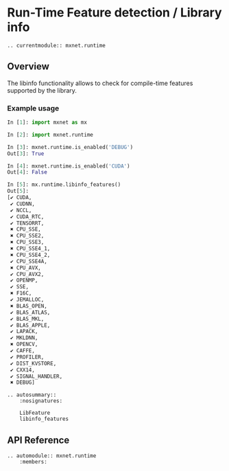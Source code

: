 # Run-Time Feature detection / Library info

```eval_rst
.. currentmodule:: mxnet.runtime
```

## Overview

The libinfo functionality allows to check for compile-time features supported by the library.

### Example usage

```python
In [1]: import mxnet as mx

In [2]: import mxnet.runtime

In [3]: mxnet.runtime.is_enabled('DEBUG')
Out[3]: True

In [4]: mxnet.runtime.is_enabled('CUDA')
Out[4]: False

In [5]: mx.runtime.libinfo_features()
Out[5]:
[✔ CUDA,
 ✔ CUDNN,
 ✔ NCCL,
 ✔ CUDA_RTC,
 ✔ TENSORRT,
 ✖ CPU_SSE,
 ✖ CPU_SSE2,
 ✖ CPU_SSE3,
 ✖ CPU_SSE4_1,
 ✖ CPU_SSE4_2,
 ✔ CPU_SSE4A,
 ✖ CPU_AVX,
 ✔ CPU_AVX2,
 ✔ OPENMP,
 ✔ SSE,
 ✖ F16C,
 ✔ JEMALLOC,
 ✖ BLAS_OPEN,
 ✔ BLAS_ATLAS,
 ✔ BLAS_MKL,
 ✔ BLAS_APPLE,
 ✔ LAPACK,
 ✔ MKLDNN,
 ✖ OPENCV,
 ✔ CAFFE,
 ✔ PROFILER,
 ✔ DIST_KVSTORE,
 ✔ CXX14,
 ✔ SIGNAL_HANDLER,
 ✖ DEBUG]
```


```eval_rst
.. autosummary::
    :nosignatures:

    LibFeature
    libinfo_features
```

## API Reference

<script type="text/javascript" src='../../../_static/js/auto_module_index.js'></script>

```eval_rst
.. automodule:: mxnet.runtime
    :members:
```

<script>auto_index("api-reference");</script>
